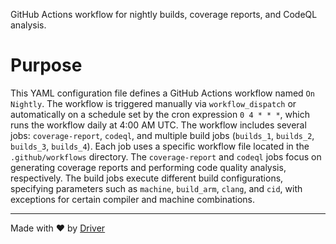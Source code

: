 <!--------------------------------------------------------------------------------->
<!-- IMPORTANT: This file is auto-generated by Driver (https://driver.ai). -------->
<!-- Manual edits may be overwritten on future commits. --------------------------->
<!--------------------------------------------------------------------------------->

GitHub Actions workflow for nightly builds, coverage reports, and CodeQL analysis.

# Purpose
This YAML configuration file defines a GitHub Actions workflow named `On Nightly`. The workflow is triggered manually via `workflow_dispatch` or automatically on a schedule set by the cron expression `0 4 * * *`, which runs the workflow daily at 4:00 AM UTC. The workflow includes several jobs: `coverage-report`, `codeql`, and multiple build jobs (`builds_1`, `builds_2`, `builds_3`, `builds_4`). Each job uses a specific workflow file located in the `.github/workflows` directory. The `coverage-report` and `codeql` jobs focus on generating coverage reports and performing code quality analysis, respectively. The build jobs execute different build configurations, specifying parameters such as `machine`, `build_arm`, `clang`, and `cid`, with exceptions for certain compiler and machine combinations.

---
Made with ❤️ by [Driver](https://www.driver.ai/)